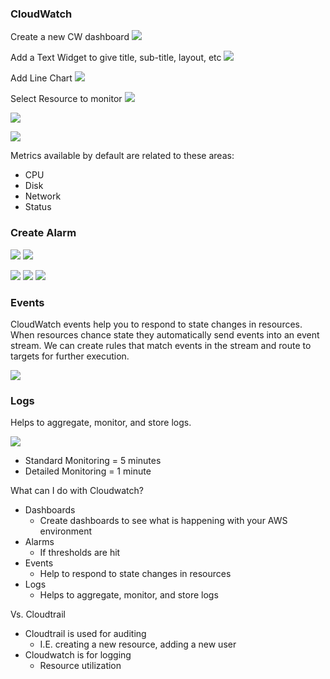### CloudWatch

Create a new CW dashboard
![](images/2018-07-06-06-50-46.png)

Add a Text Widget to give title, sub-title, layout, etc
![](images/2018-07-06-07-02-14.png)

Add Line Chart
![](images/2018-07-06-07-04-12.png)

Select Resource to monitor
![](images/2018-07-06-07-04-52.png)

![](images/2018-07-06-07-05-05.png)

![](images/2018-07-06-07-08-10.png)

Metrics available by default are related to these areas:
- CPU 
- Disk
- Network
- Status


### Create Alarm
![](images/2018-07-06-07-09-40.png)
![](images/2018-07-06-07-09-46.png)

![](images/2018-07-06-07-10-39.png)
![](images/2018-07-06-07-12-06.png)
![](images/2018-07-06-07-12-18.png)


### Events
CloudWatch events help you to respond to state changes in resources. When resources chance state they automatically send events into an event stream. We can create rules that match events in the stream and route to targets for further execution.

![](images/2018-07-06-07-15-21.png)


### Logs
Helps to aggregate, monitor, and store logs.

![](images/2018-07-06-07-16-40.png)

- Standard Monitoring = 5 minutes
- Detailed Monitoring = 1 minute

What can I do with Cloudwatch?
- Dashboards
  - Create dashboards to see what is happening with your AWS environment
- Alarms
  - If thresholds are hit
- Events
  - Help to respond to state changes in resources
- Logs
  - Helps to aggregate, monitor, and store logs

Vs. Cloudtrail
- Cloudtrail is used for auditing
  - I.E. creating a new resource, adding a new user
- Cloudwatch is for logging
  - Resource utilization